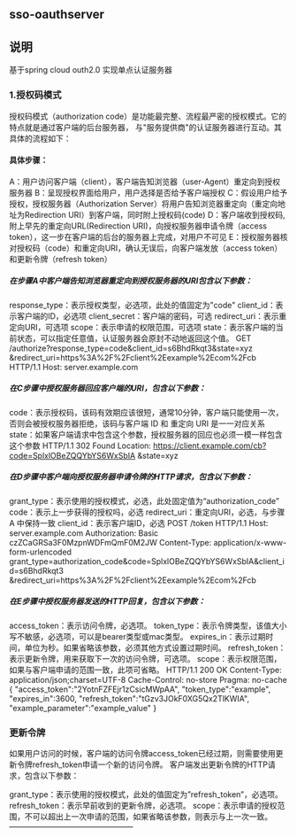 ## sso-oauthserver
## 说明
基于spring cloud outh2.0 实现单点认证服务器
### 1.授权码模式
授权码模式（authorization code）是功能最完整、流程最严密的授权模式。它的特点就是通过客户端的后台服务器，
与"服务提供商"的认证服务器进行互动。其具体的流程如下：
#### 具体步骤：

A：用户访问客户端（client），客户端告知浏览器（user-Agent）重定向到授权服务器
B：呈现授权界面给用户，用户选择是否给予客户端授权
C：假设用户给予授权，授权服务器（Authorization Server）将用户告知浏览器重定向（重定向地址为Redirection URI）到客户端，同时附上授权码(code)
D：客户端收到授权码,附上早先的重定向URL(Redirection URI)，向授权服务器申请令牌（access token），这一步在客户端的后台的服务器上完成，对用户不可见
E：授权服务器核对授权码（code）和重定向URI，确认无误后，向客户端发放（access token）和更新令牌（refresh token）
##### 在步骤A中客户端告知浏览器重定向到授权服务器的URI包含以下参数：

response_type：表示授权类型，必选项，此处的值固定为"code"
client_id：表示客户端的ID，必选项
client_secret：客户端的密码，可选
redirect_uri：表示重定向URI，可选项
scope：表示申请的权限范围，可选项
state：表示客户端的当前状态，可以指定任意值，认证服务器会原封不动地返回这个值。
GET /authorize?response_type=code&client_id=s6BhdRkqt3&state=xyz
&redirect_uri=https%3A%2F%2Fclient%2Eexample%2Ecom%2Fcb HTTP/1.1
Host: server.example.com

##### 在C步骤中授权服务器回应客户端的URI，包含以下参数：

code：表示授权码，该码有效期应该很短，通常10分钟，客户端只能使用一次，否则会被授权服务器拒绝，该码与客户端 ID 和 重定向 URI 是一一对应关系
state：如果客户端请求中包含这个参数，授权服务器的回应也必须一模一样包含这个参数
HTTP/1.1 302 Found
Location: https://client.example.com/cb?code=SplxlOBeZQQYbYS6WxSbIA
&state=xyz

##### 在D步骤中客户端向授权服务器申请令牌的HTTP请求，包含以下参数：

grant_type：表示使用的授权模式，必选，此处固定值为“authorization_code”
code：表示上一步获得的授权吗，必选
redirect_uri：重定向URI，必选，与步骤 A 中保持一致
client_id：表示客户端ID，必选
POST /token HTTP/1.1
Host: server.example.com
Authorization: Basic czZCaGRSa3F0MzpnWDFmQmF0M2JW
Content-Type: application/x-www-form-urlencoded
grant_type=authorization_code&code=SplxlOBeZQQYbYS6WxSbIA&client_id=s6BhdRkqt3
&redirect_uri=https%3A%2F%2Fclient%2Eexample%2Ecom%2Fcb

##### 在E步骤中授权服务器发送的HTTP回复，包含以下参数：

access_token：表示访问令牌，必选项。
token_type：表示令牌类型，该值大小写不敏感，必选项，可以是bearer类型或mac类型。
expires_in：表示过期时间，单位为秒。如果省略该参数，必须其他方式设置过期时间。
refresh_token：表示更新令牌，用来获取下一次的访问令牌，可选项。
scope：表示权限范围，如果与客户端申请的范围一致，此项可省略。
HTTP/1.1 200 OK
Content-Type: application/json;charset=UTF-8
Cache-Control: no-store
Pragma: no-cache
{
    "access_token":"2YotnFZFEjr1zCsicMWpAA",
    "token_type":"example",
    "expires_in":3600,
    "refresh_token":"tGzv3JOkF0XG5Qx2TlKWIA",
    "example_parameter":"example_value"
}

### 更新令牌

如果用户访问的时候，客户端的访问令牌access_token已经过期，则需要使用更新令牌refresh_token申请一个新的访问令牌。
客户端发出更新令牌的HTTP请求，包含以下参数：

grant_type：表示使用的授权模式，此处的值固定为”refresh_token”，必选项。
refresh_token：表示早前收到的更新令牌，必选项。
scope：表示申请的授权范围，不可以超出上一次申请的范围，如果省略该参数，则表示与上一次一致。
————————————————